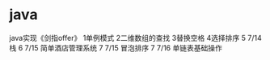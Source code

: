# java
java实现《剑指offer》
1单例模式
2二维数组的查找
3替换空格
4选择排序
5 7/14栈
6 7/15 简单酒店管理系统
7 7/15 冒泡排序
7 7/16 单链表基础操作
